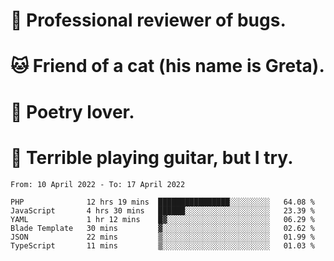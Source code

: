 # 🐛 Professional reviewer of bugs.
# 🐱 Friend of a cat (his name is Greta).
# 📜 Poetry lover.
# 🎸 Terrible playing guitar, but I try.

<!--START_SECTION:waka-->

```text
From: 10 April 2022 - To: 17 April 2022

PHP              12 hrs 19 mins  ████████████████░░░░░░░░░   64.08 %
JavaScript       4 hrs 30 mins   ██████░░░░░░░░░░░░░░░░░░░   23.39 %
YAML             1 hr 12 mins    █▓░░░░░░░░░░░░░░░░░░░░░░░   06.29 %
Blade Template   30 mins         ▓░░░░░░░░░░░░░░░░░░░░░░░░   02.62 %
JSON             22 mins         ▒░░░░░░░░░░░░░░░░░░░░░░░░   01.99 %
TypeScript       11 mins         ▒░░░░░░░░░░░░░░░░░░░░░░░░   01.03 %
```

<!--END_SECTION:waka-->
